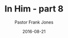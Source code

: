 ---
lunr: "true"
title: "In Him - part 8"
author: "Pastor Frank Jones"
postDate: "08-21-2016"
date: 2016-08-21
category: "sermons"
slug: "2016/08/ffc_08212016"
icon: microphone
audioLink: "ffc_08212016"
tags: [confession, identity, pslams91]
mp3: "ffc_08212016/08212016.mp3"
ogg: "ffc_08212016/08212016.ogg"
linkurl: "https://archive.org/download/ffc_08212016/ffc_08212016_files.xml"
ipath: "https://archive.org/download/ffc_08212016/08212016.mp3"
layout: sermon.html
---